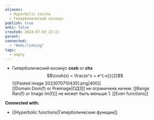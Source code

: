 ```yaml
---
aliases:
  - Hyperbolic cosine
  - Гиперболический косинус
publish: true
anki: false
created: 2024-07-03 22:11
parent: 
connected:
  - "#обс/linking"
tags:
  - empty
---
```





- Гиперболический косинус **cosh** or **chx** 
  $$\cosh(x) = \frac{e^x + e^{-x}}{2}$$
![[Pasted image 20230707104351.png|400]]  
[[Domain Dom(f) or Preimage|ОДЗ]] не ограничена ничем. [[Range Ran(f) or Image Im(f)]] не может быть меньше 1. [[Even functions]]
 



**Connected with:**
- [[Hyperbolic functions|Гиперболические функции]]

